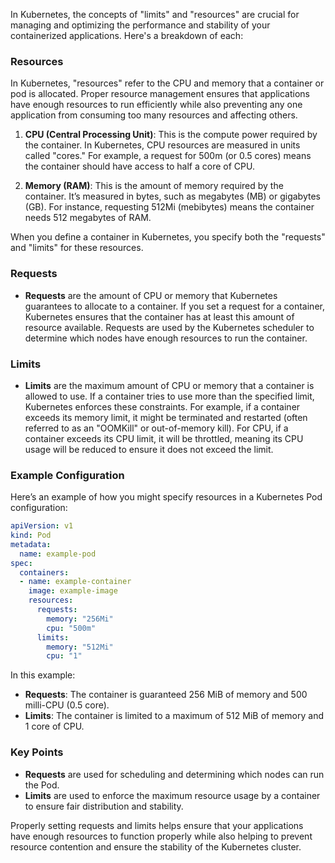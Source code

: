 In Kubernetes, the concepts of "limits" and "resources" are crucial for managing and optimizing the performance and stability of your containerized applications. Here's a breakdown of each:

### Resources

In Kubernetes, "resources" refer to the CPU and memory that a container or pod is allocated. Proper resource management ensures that applications have enough resources to run efficiently while also preventing any one application from consuming too many resources and affecting others.

1. **CPU (Central Processing Unit)**: This is the compute power required by the container. In Kubernetes, CPU resources are measured in units called "cores." For example, a request for 500m (or 0.5 cores) means the container should have access to half a core of CPU.

2. **Memory (RAM)**: This is the amount of memory required by the container. It’s measured in bytes, such as megabytes (MB) or gigabytes (GB). For instance, requesting 512Mi (mebibytes) means the container needs 512 megabytes of RAM.

When you define a container in Kubernetes, you specify both the "requests" and "limits" for these resources.

### Requests

- **Requests** are the amount of CPU or memory that Kubernetes guarantees to allocate to a container. If you set a request for a container, Kubernetes ensures that the container has at least this amount of resource available. Requests are used by the Kubernetes scheduler to determine which nodes have enough resources to run the container.

### Limits

- **Limits** are the maximum amount of CPU or memory that a container is allowed to use. If a container tries to use more than the specified limit, Kubernetes enforces these constraints. For example, if a container exceeds its memory limit, it might be terminated and restarted (often referred to as an "OOMKill" or out-of-memory kill). For CPU, if a container exceeds its CPU limit, it will be throttled, meaning its CPU usage will be reduced to ensure it does not exceed the limit.

### Example Configuration

Here’s an example of how you might specify resources in a Kubernetes Pod configuration:

```yaml
apiVersion: v1
kind: Pod
metadata:
  name: example-pod
spec:
  containers:
  - name: example-container
    image: example-image
    resources:
      requests:
        memory: "256Mi"
        cpu: "500m"
      limits:
        memory: "512Mi"
        cpu: "1"
```

In this example:

- **Requests**: The container is guaranteed 256 MiB of memory and 500 milli-CPU (0.5 core).
- **Limits**: The container is limited to a maximum of 512 MiB of memory and 1 core of CPU.

### Key Points

- **Requests** are used for scheduling and determining which nodes can run the Pod.
- **Limits** are used to enforce the maximum resource usage by a container to ensure fair distribution and stability.

Properly setting requests and limits helps ensure that your applications have enough resources to function properly while also helping to prevent resource contention and ensure the stability of the Kubernetes cluster.
